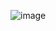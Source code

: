 ![image](https://user-images.githubusercontent.com/90271486/205488169-216f0f6f-c9cf-4246-b2fd-b1f6bd4781cb.png)

